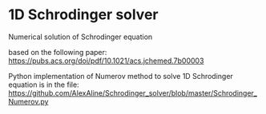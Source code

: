 # 1D Schrodinger solver
Numerical solution of Schrodinger equation

based on the following paper:
<br>https://pubs.acs.org/doi/pdf/10.1021/acs.jchemed.7b00003

Python implementation of Numerov method to solve 1D Schrodinger equation is in the file:
<br>https://github.com/AlexAline/Schrodinger_solver/blob/master/Schrodinger_Numerov.py
